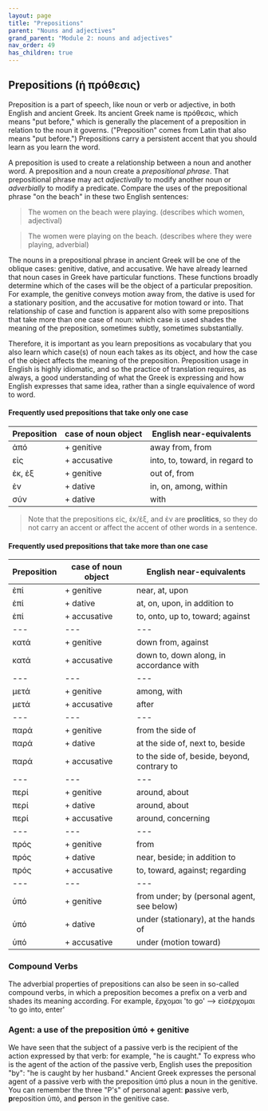 ```yaml
---
layout: page
title: "Prepositions"
parent: "Nouns and adjectives"
grand_parent: "Module 2: nouns and adjectives"
nav_order: 49
has_children: true
---
```


## Prepositions (ἡ πρόθεσις)  

Preposition is a part of speech, like noun or verb or adjective, in both English and ancient Greek. Its ancient Greek name is πρόθεσις, which means "put before," which is generally the placement of a preposition in relation to the noun it governs. ("Preposition" comes from Latin that also means "put before.") Prepositions carry a persistent accent that you should learn as you learn the word.

A preposition is used to create a relationship between a noun and another word. A preposition and a noun create a *prepositional phrase*. That prepositional phrase may act *adjectivally* to modify another noun or *adverbially* to modify a predicate. Compare the uses of the prepositional phrase "on the beach" in these two English sentences:

> The women on the beach were playing. (describes which women, adjectival)

> The women were playing on the beach. (describes where they were playing, adverbial)

The nouns in a prepositional phrase in ancient Greek will be one of the oblique cases: genitive, dative, and accusative. We have already learned that noun cases in Greek have particular functions. These functions broadly determine which of the cases will be the object of a particular preposition. For example, the genitive conveys motion away from, the dative is used for a stationary position, and the accusative for motion toward or into. That relationship of case and function is apparent also with some prepositions that take more than one case of noun: which case is used shades the meaning of the preposition, sometimes subtly, sometimes substantially. 

Therefore, it is important as you learn prepositions as vocabulary that you also learn which case(s) of noun each takes as its object, and how the case of the object affects the meaning of the preposition. Preposition usage in English is highly idiomatic, and so the practice of translation requires, as always, a good understanding of what the Greek is expressing and how English expresses that same idea, rather than a single equivalence of word to word.

#### Frequently used prepositions that take only one case

| Preposition | case of noun object | English near-equivalents
| --- | --- | --- |
ἀπό | + genitive | away from, from
εἰς | + accusative | into, to, toward, in regard to
ἐκ, ἐξ | + genitive | out of, from
ἐν | + dative | in, on, among, within
σύν | + dative | with

> Note that the prepositions εἰς, ἐκ/ἐξ, and ἐν are **proclitics**, so they do not carry an accent or affect the accent of other words in a sentence.


#### Frequently used prepositions that take more than one case

| Preposition | case of noun object | English near-equivalents |
|---|---|--- |
ἐπί | + genitive | near, at, upon
ἐπί |  + dative   | at, on, upon, in addition to
ἐπί |  + accusative | to, onto, up to, toward; against 
--- | --- | ---
κατά  | + genitive | down from, against
κατά | + accusative | down to, down along, in accordance with
--- | --- | ---
μετά | + genitive | among, with
μετά | + accusative | after
--- | --- | ---
παρά | + genitive | from the side of
παρά |  + dative   | at the side of, next to, beside
παρά | + accusative | to the side of, beside, beyond, contrary to
--- | --- | ---
περί | + genitive | around, about
περί |  + dative   | around, about
περί | + accusative | around, concerning
--- | --- | ---
πρός | + genitive | from
πρός |  + dative   | near, beside; in addition to
πρός | + accusative | to, toward, against; regarding
--- | --- | ---
ὑπό | + genitive | from under; by (personal agent, see below)
ὑπό |  + dative   | under (stationary), at the hands of
ὑπό | + accusative | under (motion toward)

### Compound Verbs

The adverbial properties of prepositions can also be seen in so-called compound verbs, in which a preposition becomes a prefix on a verb and shades its meaning according. For example, ἔρχομαι 'to go' --> εἰσέρχομαι 'to go into, enter' 

### Agent: a use of the preposition ὑπό + genitive

We have seen that the subject of a passive verb is the recipient of the action expressed by that verb: for example, "he is caught." To express who is the agent of the action of the passive verb, English uses the preposition "by": "he is caught by her husband." Ancient Greek expresses the personal agent of a passive verb with the preposition ὑπό plus a noun in the genitive. You can remember the three "P's" of personal agent: **p**assive verb, **p**reposition ὑπό, and **p**erson in the genitive case. 
